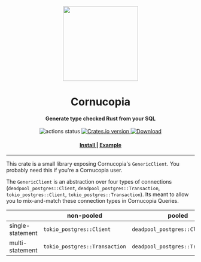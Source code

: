 <div align="center"> <img src="https://raw.githubusercontent.com/cornucopia-rs/cornucopia/main/assets/logo.svg" width=200 /> </div>
<h1 align="center">Cornucopia</h1>
<div align="center">
 <strong>
   Generate type checked  Rust from your SQL
 </strong>
</div>

<br />

<div align="center">
  <!-- Github Actions -->
  <img src="https://img.shields.io/github/workflow/status/cornucopia-rs/cornucopia/ci" alt="actions status" />
  <!-- Version -->
  <a href="https://crates.io/crates/cornucopia">
    <img src="https://img.shields.io/crates/v/cornucopia.svg?style=flat-square"
    alt="Crates.io version" />
  </a>
  <!-- Downloads -->
  <a href="https://crates.io/crates/cornucopia">
    <img src="https://img.shields.io/crates/d/cornucopia.svg?style=flat-square"
      alt="Download" />
  </a>
</div>

<div align="center">
  <h4>
    <a href="#install">
      Install
    </a>
    <span> | </span>
    <a href="/examples/basic_async/README.md">
      Example
    </a>
  </h4>
</div>

---

This crate is a small library exposing Cornucopia's `GenericClient`. You probably need this if you're a Cornucopia user.

The `GenericClient` is an abstraction over four types of connections (`deadpool_postgres::Client`, `deadpool_postgres::Transaction`, `tokio_postgres::Client`, `tokio_postgres::Transaction`). Its meant to allow you to mix-and-match these connection types in Cornucopia Queries.

|                  | non-pooled                    | pooled                           |
| ---------------- | ----------------------------- | -------------------------------- |
| single-statement | `tokio_postgres::Client`      | `deadpool_postgres::Client`      |
| multi-statement  | `tokio_postgres::Transaction` | `deadpool_postgres::Transaction` |